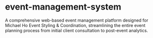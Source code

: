 # event-management-system
A comprehensive web-based event management platform designed for Michael Ho Event Styling &amp; Coordination, streamlining the entire event planning process from initial client consultation to post-event analytics.
